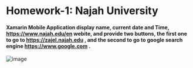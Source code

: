 # Homework-1: Najah University
#### Xamarin Mobile Application display name, current date and Time, https://www.najah.edu/en webite, and provide two buttons, the first one to go to https://zajel.najah.edu , and the second to go to google search engine https://www.google.com .

![image](https://user-images.githubusercontent.com/68341128/202815151-0f07b3c2-c342-4c50-94ba-6c0c7910750d.png)
